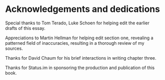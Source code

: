 # Acknowledgements and dedications

Special thanks to Tom Terado, Luke Schoen for helping edit the earlier drafts of this essay.

Appreciations to Martin Hellman for helping edit section one, revealing a patterned field of inaccuracies, resulting in a thorough review of my sources.

Thanks for David Chaum for his brief interactions in writing chapter three.

Thanks for Status.im in sponsoring the production and publication of this book.
